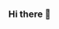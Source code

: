 ### Hi there 👋

<!--
**Pachucos1/Pachucos1** is a ✨ _special_ ✨ repository because its `README.md` (this file) appears on your GitHub profile.

Here are some ideas to get you started:

- 🔭 I’m currently unemploymed
- 🌱 I’m currently learning programming
- 🤔 I’m looking for help with money
- 💬 Ask me about DONT ASKING
- 📫 How to reach me: andreybrinko@gmail.com
- 😄 Pronouns: He
- ⚡ Fun fact: Im playing hoi4
-->
